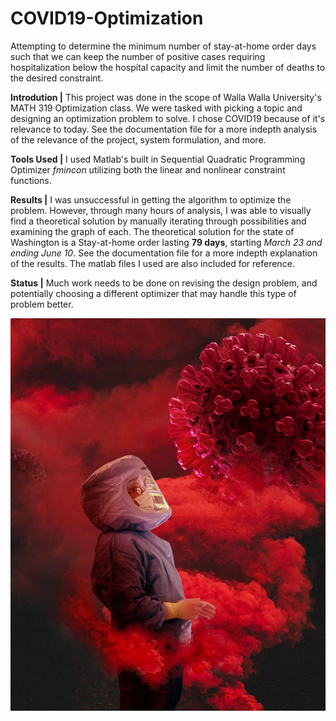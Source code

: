 # COVID19-Optimization
Attempting to determine the minimum number of stay-at-home order days such that we can keep the number of positive cases requiring hospitalization below the hospital capacity and limit the number of deaths to the desired constraint.

**Introdution |**
This project was done in the scope of Walla Walla University's MATH 319 Optimization class. We were tasked with picking a topic and designing an optimization problem to solve. I chose COVID19 because of it's relevance to today. See the documentation file for a more indepth analysis of the relevance of the project, system formulation, and more. 

**Tools Used |**
I used Matlab's built in Sequential Quadratic Programming Optimizer _fmincon_ utilizing both the linear and nonlinear constraint functions.

**Results |**
I was unsuccessful in getting the algorithm to optimize the problem. However, through many hours of analysis, I was able to visually find a theoretical solution by manually iterating through possibilities and examining the graph of each. The theoretical solution for the state of Washington is a Stay-at-home order lasting **79 days**, starting _March 23 and ending June 10_. See the documentation file for a more indepth explanation of the results. The matlab files I used are also included for reference.

**Status |**
Much work  needs to be done on revising the design problem, and potentially choosing a different optimizer that may handle this type of problem better.

![](IMG_20200503_095123_474.jpg)
